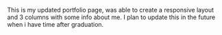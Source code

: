 This is my updated portfolio page, was able to create a responsive layout and 3 columns with some info about me. I plan to update this in the future when i have time after graduation.